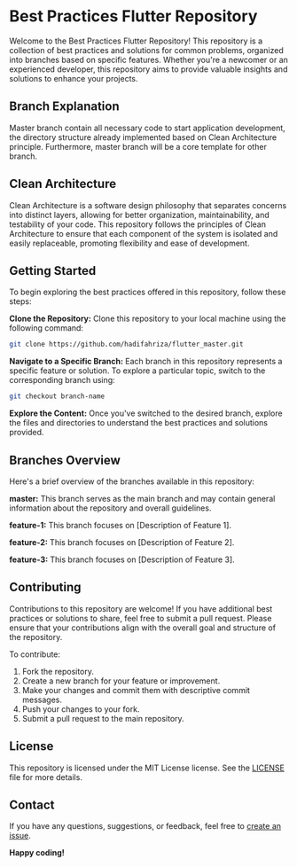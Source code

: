 # Best Practices Flutter Repository
Welcome to the Best Practices Flutter Repository! This repository is a collection of best practices and solutions for common problems, organized into branches based on specific features. Whether you're a newcomer or an experienced developer, this repository aims to provide valuable insights and solutions to enhance your projects.

## Branch Explanation
Master branch contain all necessary code to start application development, the directory structure already implemented based on Clean Architecture principle. Furthermore, master branch will be a core template for other branch.

## Clean Architecture

Clean Architecture is a software design philosophy that separates concerns into distinct layers, allowing for better organization, maintainability, and testability of your code. This repository follows the principles of Clean Architecture to ensure that each component of the system is isolated and easily replaceable, promoting flexibility and ease of development.

## Getting Started
To begin exploring the best practices offered in this repository, follow these steps:

**Clone the Repository:** Clone this repository to your local machine using the following command:
```bash
git clone https://github.com/hadifahriza/flutter_master.git
```

**Navigate to a Specific Branch:** Each branch in this repository represents a specific feature or solution. To explore a particular topic, switch to the corresponding branch using:
```bash
git checkout branch-name
```

**Explore the Content:** Once you've switched to the desired branch, explore the files and directories to understand the best practices and solutions provided.

## Branches Overview
Here's a brief overview of the branches available in this repository:

**master:** This branch serves as the main branch and may contain general information about the repository and overall guidelines.

**feature-1:** This branch focuses on [Description of Feature 1].

**feature-2:** This branch focuses on [Description of Feature 2].

**feature-3:** This branch focuses on [Description of Feature 3].

## Contributing
Contributions to this repository are welcome! If you have additional best practices or solutions to share, feel free to submit a pull request. Please ensure that your contributions align with the overall goal and structure of the repository.

To contribute:

1. Fork the repository.
2. Create a new branch for your feature or improvement.
3. Make your changes and commit them with descriptive commit messages.
4. Push your changes to your fork.
5. Submit a pull request to the main repository.

## License
This repository is licensed under the MIT License license. See the [LICENSE](LICENSE) file for more details.

## Contact
If you have any questions, suggestions, or feedback, feel free to [create an issue](https://github.com/hadifahriza/flutter_master/issues/new).

**Happy coding!**
